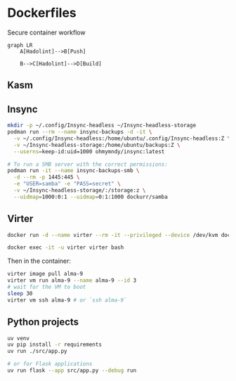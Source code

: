 # Dockerfiles

Secure container workflow

```mermaid
graph LR
    A[Hadolint]-->B[Push]

    B-->C[Hadolint]-->D[Build]
```

## Kasm

## Insync

```bash
mkdir -p ~/.config/Insync-headless ~/Insync-headless-storage
podman run --rm --name insync-backups -d -it \
  -v ~/.config/Insync-headless:/home/ubuntu/.config/Insync-headless:Z \
  -v ~/Insync-headless-storage:/home/ubuntu/backups:Z \
  --userns=keep-id:uid=1000 ohmymndy/insync:latest

# To run a SMB server with the correct permissions:
podman run -it --name insync-backups-smb \
  -d --rm -p 1445:445 \
  -e "USER=samba" -e "PASS=secret" \
  -v ~/Insync-headless-storage/:/storage:z \
  --uidmap=1000:0:1 --uidmap=0:1:1000 dockurr/samba
```

## Virter

```bash
docker run -d --name virter --rm -it --privileged --device /dev/kvm docker.io/ohmymndy/virter

docker exec -it -u virter virter bash
```

Then in the container:

```bash
virter image pull alma-9
virter vm run alma-9 --name alma-9 --id 3
# wait for the VM to boot
sleep 30
virter vm ssh alma-9 # or `ssh alma-9`
```

## Python projects

```bash
uv venv
uv pip install -r requirements
uv run ./src/app.py

# or for Flask applications
uv run flask --app src/app.py --debug run
```
